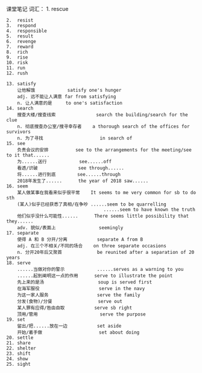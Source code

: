 课堂笔记
词汇：
    1.  rescue
        
    2.  resist
    3.  respond
    4.  responsible
    5.  result
    6.  revenge
    7.  reward
    8.  rich
    9.  rise
    10. risk
    11. run
    12. rush

    13. satisfy
        让他解饿            satisfy one's hunger
        adj. 远不能让人满意 far from satisfying
        n. 让人满意的是     to one's satisfaction
    14. search
        搜查大楼/搜查线索               search the building/search for the clue
        n. 彻底搜查办公室/搜寻幸存者    a thorough search of the offices for survivors
        n. 为了寻找                     in search of
    15. see
        负责会议的安排          see to the arrangements for the meeting/see to it that......
        为......送行            see......off
        看透/识破               see through......
        将......进行到底        see......through
        2018年发生了......      the year of 2018 saw......
    16. seem
        某人做某事在我看来似乎很平常    It seems to me very common for sb to do sth
        (某人)似乎已经获悉了真相/在争吵 ......seem to be quarrelling
                                        ......seem to have known the truth
        他们似乎没什么可能性......      There seems little possibility that they......
        adv. 貌似/表面上                seemingly
    17. separate
        使得 A 和 B 分开/分离           separate A from B
        adj. 在三个不相关/不同的场合    on three separate occasions
        n. 分开20年后又聚首             be reunited after a separation of 20 years
    18. serve
        ......当做对你的警示            ......serves as a warning to you
        ......起到阐明这一点的作用      serve to illustrate the point
        先上来的是汤                    soup is served first
        在海军服役                      serve in the navy
        为这一家人服务                  serve the family
        分发(食物)/分餐                 serve out
        某人罪有应得/咎由自取           serve sb right
        顶用/管用                       serve the purpose
    19. set
        留出/把......放在一边           set aside
        开始/着手做                     set about doing
    20. settle
    21. share
    22. shelter
    23. shift
    24. show
    25. sight